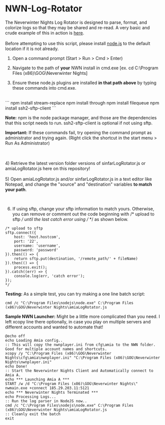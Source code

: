 # NWN-Log-Rotator
The Neverwinter Nights Log Rotator is designed to parse, format, and colorize logs so that they may be shared and re-read. A very basic and crude example of this in action is <a href="http://htmlpreview.github.io/?https://github.com/Mystique5022/NWN-Log-Rotator/blob/master/v2/NWNLog_2016_08_26_001006.html" target="_blank">here</a>.
<br />
<br />
Before attempting to use this script, please install <a href="https://nodejs.org/en/">node.js</a> to the default location if it is not already. <br />

1) Open a command prompt (Start > Run > Cmd > Enter) 

2) Navigate to the path of **your** NWN install in cmd.exe [ex. cd C:\Program Files (x86)\GOG\Neverwinter Nights\] 

3) Ensure these node.js plugins are installed **in that path above** by typing these commands into cmd.exe.
<br />
```
npm install stream-replace
npm install through
npm install filequeue
npm install ssh2-sftp-client 
```
<br />

**Note:** npm is the node package manager, and those are the dependencies that this script needs to run. ssh2-sftp-client is optional if not using sftp.

**Important:** If these commands fail, try opening the command prompt as administrator and trying again. (Right click the shortcut in the start menu > Run As Administrator)

<br /><br />
4) Retrieve the latest version folder versions of sinfarLogRotator.js or amiaLogRotator.js here on this repository!
<br /><br />
5) Open amiaLogRotator.js and/or sinfarLogRotator.js in a text editor like Notepad, and change the "source" and "destination" variables **to match your path**.

<br /> 

6) If using sftp, change your sftp information to match yours. Otherwise, you can remove or comment out the code beginning with /* upload to sftp */ until the last catch error using /* */ as shown below.
```
/* upload to sftp 
sftp.connect({
	host: 'host.hostcom',
	port: '22',
	username: 'username',
	password: 'password'
}).then(() => {
	return sftp.put(destination, '/remote_path/' + fileName)
}).then(() => {
	process.exit();	
}).catch((err) => {
	console.log(err, 'catch error');
});
*/
```

**Testing:** As a simple test, you can try making a one line batch script:
```batch
cmd /c "C:\Program Files\nodejs\node.exe" C:\Program Files (x86)\GOG\Neverwinter Nights\amiaLogRotator.js
```

**Sample NWN Launcher:** Might be a little more complicated than you need. I left xcopy line there optionally, in case you play on multiple servers and different accounts and wanted to automate that!
```batch
@echo off
echo Loading Amia config..
:: This will copy the nwnplayer.ini from cfg\amia to the NWN folder. Good for multiple account names and shortcuts.
xcopy /y "C:\Program Files (x86)\GOG\Neverwinter Nights\cfg\amia\nwnplayer.ini" "C:\Program Files (x86)\GOG\Neverwinter Nights\nwnplayer.ini"
echo Done!
:: Start the Neverwinter Nights Client and Automatically connect to Amia A.
echo *** Launching Amia A ***
START /w /d "C:\Program Files (x86)\GOG\Neverwinter Nights\" nwmain.exe +connect 185.29.203.11:5121
echo *** Neverwinter Nights Terminated ***
echo Processing Logs...
:: Run the log parser in NodeJS now..
cmd /c "C:\Program Files\nodejs\node.exe" C:\Program Files (x86)\GOG\Neverwinter Nights\amiaLogRotator.js
:: Cleanly exit the batch
exit
```